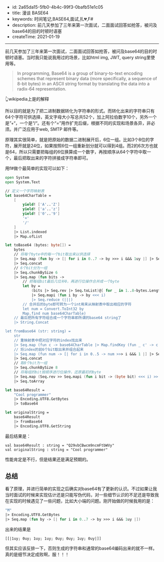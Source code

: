 - id: 2a65da15-5fb0-4b4c-99f3-0bafb51e1c05
- title: 漫谈 BASE64
- keywords: 时间笔记,BASE64,面试,扎💔,F#
- description: 前几天参加了三年来第一次面试，二面面试回答如抢答，被问及base64的目的时顿时语塞
- createTime: 2021-01-19
---


前几天参加了三年来第一次面试，二面面试回答如抢答，被问及base64的目的时顿时语塞。当时我只能说我用过的场景，比如html img, JWT, query string里使用等。


> In programming, Base64 is a group of binary-to-text encoding schemes that represent binary data (more specifically, a sequence of 8-bit bytes) in an ASCII string format by translating the data into a radix-64 representation.

👆wikipedia上是的解释


所以目的就是为了把二进制数据转化为字符串的形式。而转化出来的字符串只有64个字符可供选择，英文字母大小写总共52个，加上阿拉伯数字10个，另外一个是”+“，一个是“/“。还有个“=”用作扩充后缀，根据不同的实现和场景各异，非必须。并广泛应用于web, SMTP 邮件等。

原理其实很简单，就是把原始的数据二进制展开后，6位一组。比如3个8位的字符，展开就是24位，如果按照6位一组重新划分就可以得到4组。而2的6次方也就是64，所以只需要把每组的6位换算成一个数字，再按顺序从64个字符中取一个，最后把取出来的字符拼接成字符串即可。

用f#做个最简单的实现可以如下：

```fsharp
open System
open System.Text

// 定义一个字符映射表
let base64CharTable =
    [
        yield! ['A'..'Z']
        yield! ['a'..'z']
        yield! ['0'..'9']
        '+'
        '/'
    ]
    |> List.indexed
    |> Map.ofList

let toBase64 (bytes: byte[]) =
    bytes
    // 将每个byte中的每一个bit取出来以供选择
    |> Seq.map (fun by -> [| for i in 0..7 -> by >>> i &&& 1uy |] |> Seq.rev)
    |> Seq.concat
    // 6个bit分为一组
    |> Seq.chunkBySize 6
    |> Seq.map (fun bits ->
        // 把每组bit最后几位补0，再进行位操作合并成一个byte
        let by = 
            (bits |> Seq.rev |> Seq.toList)@[ for _ in 1..8-bytes.Length -> 0uy ]
            |> Seq.mapi (fun i by -> by <<< i)
            |> Seq.reduce (|||)
        // 合并后的byte即可转为一个int用来从映射表中取出相应的字符
        let num = Convert.ToInt32 by
        Map.find num base64CharTable)
    // 最后把所有字符组合成一个字符串即所谓的base64 string了
    |> String.Concat

let fromBase64 (str: string) =
    str
    // 重映射表中把对应字符的index找出来
    |> Seq.map (fun c -> base64CharTable |> Map.findKey (fun _ c' -> c = c'))
    // 将index的前6个bit取出来并组合起来
    |> Seq.map (fun num -> [| for i in 0..5 -> num >>> i &&& 1 |] |> Seq.rev)
    |> Seq.concat
    // 取8个bit为一组
    |> Seq.chunkBySize 8
    // 将每组的bit按顺序进行位操作，还原最初的byte
    |> Seq.map (Seq.rev >> Seq.mapi (fun i bit -> (byte bit) <<< i) >> Seq.reduce (|||))
    |> Seq.toArray

let base64Result =
    "Cool programmer"
    |> Encoding.UTF8.GetBytes
    |> toBase64

let originalString =
    base64Result
    |> fromBase64
    |> Encoding.UTF8.GetString
```

最后结果是：

    val base64Result : string = "Q29vbCBwcm9ncmFtbWVy"
    val originalString : string = "Cool programmer"

性能肯定是不行，但是结果还是满足预期的。


## 总结

看了原理，并进行简单的实现之后确实对base64有了更新的认识。不过如果让我当时面试的时候来实现估计还是只能写伪代码，对一些细节认识的不足还是导致我在实现的时候遇见了一些问题，比如大小端的问题。刚开始做的时候我用的是：

```fsharp
"M" 
|> Encoding.UTF8.GetBytes 
|> Seq.map (fun by -> [| for i in 0..7 -> by >>> i &&& 1uy |])
```

出来的结果是

    [[|1uy; 0uy; 1uy; 1uy; 0uy; 0uy; 1uy; 0uy|]]

但其实应该反排一下，否则生成的字符串和通常的base64编码出来的就不一样。真的是细节决定成败啊，服！！！